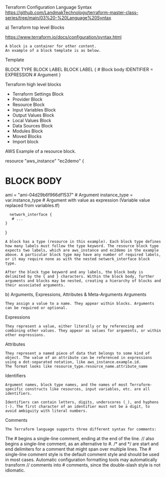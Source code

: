Terraform Configuration Language Syntax
https://github.com/LandmakTechnology/terraform-master-class-series/tree/main/03%20-%20Language%20Syntax

a) Terraform top level Blocks

https://www.terraform.io/docs/configuration/syntax.html

    A block is a container for other content.
    An example of a block template is as below.

Template

  BLOCK TYPE  BLOCK LABEL  BLOCK LABEL  {
                                    # Block body
  IDENTIFIER = EXPRESSION        # Argument
 }


Terraform high level blocks

  - Terraform Settings Block
  - Provider Block
  - Resource Block
  - Input Variables Block
  - Output Values Block
  - Local Values Block
  - Data Sources Block
  - Modules Block
  - Moved Blocks
  - Import block

AWS Example of a resource block.

resource "aws_instance" "ec2demo" {
  # BLOCK BODY
  ami           = "ami-04d29b6f966df1537" # Argument
  instance_type = var.instance_type # Argument with value as expression (Variable value replaced from variables.tf)

      network_interface {
       # ...
    }
  }

    A block has a type (resource in this example). Each block type defines how many labels must follow the type keyword. The resource block type expects two labels, which are aws_instance and ec2demo in the example above. A particular block type may have any number of required labels, or it may require none as with the nested network_interface block type.

    After the block type keyword and any labels, the block body is delimited by the { and } characters. Within the block body, further arguments and blocks may be nested, creating a hierarchy of blocks and their associated arguments.

b) Arguments, Expressions, Attributes & Meta-Arguments
Arguments

    They assign a value to a name. They appear within blocks. Arguments can be required or optional.

Expressions

    They represent a value, either literally or by referencing and combining other values. They appear as values for arguments, or within other expressions.

Attributes

    They represent a named piece of data that belongs to some kind of object. The value of an attribute can be referenced in expressions using a dot-separated notation, like aws_instance.example.id.
    The format looks like resource_type.resource_name.attribute_name

Identifiers

    Argument names, block type names, and the names of most Terraform-specific constructs like resources, input variables, etc. are all identifiers.

    Identifiers can contain letters, digits, underscores (_), and hyphens (-). The first character of an identifier must not be a digit, to avoid ambiguity with literal numbers.

Comments

    The Terraform language supports three different syntax for comments:

The # begins a single-line comment, ending at the end of the line.
// also begins a single-line comment, as an alternative to #.
/* and */ are start and end delimiters for a comment that might span over multiple lines.
The # single-line comment style is the default comment style and should be used in most cases. Automatic configuration formatting tools may automatically transform // comments into # comments, since the double-slash style is not idiomatic.

